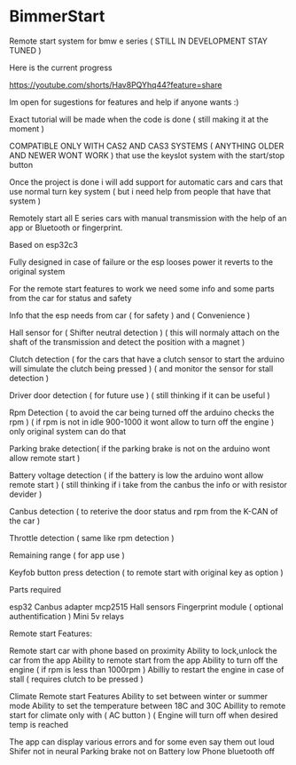 # BimmerStart
Remote start system for bmw e series
( STILL IN DEVELOPMENT STAY TUNED )

Here is the current progress

https://youtube.com/shorts/Hav8PQYhq44?feature=share

Im open for sugestions for features and help if anyone wants :)

Exact tutorial will be made when the code is done ( still making it at the moment )

COMPATIBLE ONLY WITH CAS2 AND CAS3 SYSTEMS ( ANYTHING OLDER AND NEWER WONT WORK ) that use the keyslot system with the start/stop button

Once the project is done i will add support for automatic cars and cars that use normal turn key system ( but i need help from people that have that system )

Remotely start all E series cars with manual transmission with the help of an app or Bluetooth or fingerprint.

Based on esp32c3

Fully designed in case of failure or the esp looses power it reverts to the original system

For the remote start features to work we need some info and some parts from the car for status and safety

Info that the esp needs from car ( for safety ) and ( Convenience )

Hall sensor for ( Shifter neutral detection ) ( this will normaly attach on the shaft of the transmission and detect the position with a magnet )

Clutch detection  ( for the cars that have a clutch sensor to start the arduino will simulate the clutch being pressed ) ( and monitor the sensor for stall detection )

Driver door detection ( for future use ) ( still thinking if it can be useful )

Rpm Detection ( to avoid the car being turned off the arduino checks the rpm ) ( if rpm is not in idle 900-1000 it wont allow to turn off the engine ) only original system can do that

Parking brake detection( if the parking brake is not on the arduino wont allow remote start )

Battery voltage detection ( if the battery is low the arduino wont allow remote start ) ( still thinking if i take from the canbus the info or with resistor devider )

Canbus detection ( to reterive the door status and rpm from the K-CAN of the car )

Throttle detection ( same like rpm detection )

Remaining range ( for app use )

Keyfob button press detection ( to remote start with original key as option )

Parts required

esp32
Canbus adapter mcp2515 
Hall sensors 
Fingerprint module ( optional authentification )
Mini 5v relays

Remote start Features:

Remote start car with phone based on proximity
Ability to lock,unlock the car from the app
Ability to remote start from the app
Ability to turn off the engine ( if rpm is less than 1000rpm )
Abilliy to restart the engine in case of stall ( requires clutch to be pressed )

Climate Remote start Features
Ability to set between winter or summer mode
Ability to set the temperature between 18C and 30C
Abillity to remote start for climate only with ( AC button ) ( Engine will turn off when desired temp is reached

The app can display various errors and for some even say them out loud 
Shifer not in neural
Parking brake not on
Battery low
Phone bluetooth off



